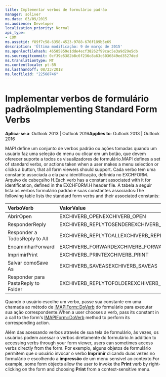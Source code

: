 ```yaml
---
title: Implementar verbos de formulário padrão
manager: soliver
ms.date: 03/09/2015
ms.audience: Developer
localization_priority: Normal
api_type:
- COM
ms.assetid: f89f7c58-6358-4523-9788-676f189b5e69
description: 'Última modificação: 9 de março de 2015'
ms.openlocfilehash: 46585859e1dde4ecf38262f99cac5e3a9d29e5db
ms.sourcegitcommit: 0cf39e5382b8c6f236c8a63c6036849ed3527ded
ms.translationtype: MT
ms.contentlocale: pt-BR
ms.lasthandoff: 08/23/2018
ms.locfileid: "22568746"
---
```

# <a name="implementing-standard-form-verbs"></a><span data-ttu-id="1fd0e-103">Implementar verbos de formulário padrão</span><span class="sxs-lookup"><span data-stu-id="1fd0e-103">Implementing Standard Form Verbs</span></span>

  
  
<span data-ttu-id="1fd0e-104">**Aplica-se a**: Outlook 2013 | Outlook 2016</span><span class="sxs-lookup"><span data-stu-id="1fd0e-104">**Applies to**: Outlook 2013 | Outlook 2016</span></span> 
  
<span data-ttu-id="1fd0e-105">MAPI define um conjunto de verbos padrão ou ações tomadas quando um usuário faz uma seleção de menu ou clicar em um botão, que devem oferecer suporte a todos os visualizadores de formulário.</span><span class="sxs-lookup"><span data-stu-id="1fd0e-105">MAPI defines a set of standard verbs, or actions taken when a user makes a menu selection or clicks a button, that all form viewers should support.</span></span> <span data-ttu-id="1fd0e-106">Cada verbo tem uma constante associada a ela para identificação, definida no EXCHFORM. Arquivo de cabeçalho H.</span><span class="sxs-lookup"><span data-stu-id="1fd0e-106">Each verb has a constant associated with it for identification, defined in the EXCHFORM.H header file.</span></span> <span data-ttu-id="1fd0e-107">A tabela a seguir lista os verbos formulário padrão e suas constantes associados:</span><span class="sxs-lookup"><span data-stu-id="1fd0e-107">The following table lists the standard form verbs and their associated constants:</span></span>
  
|<span data-ttu-id="1fd0e-108">**Verbo**</span><span class="sxs-lookup"><span data-stu-id="1fd0e-108">**Verb**</span></span>|<span data-ttu-id="1fd0e-109">**Valor**</span><span class="sxs-lookup"><span data-stu-id="1fd0e-109">**Value**</span></span>|
|:-----|:-----|
|<span data-ttu-id="1fd0e-110">Abrir</span><span class="sxs-lookup"><span data-stu-id="1fd0e-110">Open</span></span>  <br/> |<span data-ttu-id="1fd0e-111">EXCHIVERB_OPEN</span><span class="sxs-lookup"><span data-stu-id="1fd0e-111">EXCHIVERB_OPEN</span></span>  <br/> |
|<span data-ttu-id="1fd0e-112">Responder</span><span class="sxs-lookup"><span data-stu-id="1fd0e-112">Reply</span></span>  <br/> |<span data-ttu-id="1fd0e-113">EXCHIVERB_REPLYTOSENDER</span><span class="sxs-lookup"><span data-stu-id="1fd0e-113">EXCHIVERB_REPLYTOSENDER</span></span>  <br/> |
|<span data-ttu-id="1fd0e-114">Responder a Todos</span><span class="sxs-lookup"><span data-stu-id="1fd0e-114">Reply to All</span></span>  <br/> |<span data-ttu-id="1fd0e-115">EXCHIVERB_REPLYTOALL</span><span class="sxs-lookup"><span data-stu-id="1fd0e-115">EXCHIVERB_REPLYTOALL</span></span>  <br/> |
|<span data-ttu-id="1fd0e-116">Encaminhar</span><span class="sxs-lookup"><span data-stu-id="1fd0e-116">Forward</span></span>  <br/> |<span data-ttu-id="1fd0e-117">EXCHIVERB_FORWARD</span><span class="sxs-lookup"><span data-stu-id="1fd0e-117">EXCHIVERB_FORWARD</span></span>  <br/> |
|<span data-ttu-id="1fd0e-118">Imprimir</span><span class="sxs-lookup"><span data-stu-id="1fd0e-118">Print</span></span>  <br/> |<span data-ttu-id="1fd0e-119">EXCHIVERB_PRINT</span><span class="sxs-lookup"><span data-stu-id="1fd0e-119">EXCHIVERB_PRINT</span></span>  <br/> |
|<span data-ttu-id="1fd0e-120">Salvar como</span><span class="sxs-lookup"><span data-stu-id="1fd0e-120">Save As</span></span>  <br/> |<span data-ttu-id="1fd0e-121">EXCHIVERB_SAVEAS</span><span class="sxs-lookup"><span data-stu-id="1fd0e-121">EXCHIVERB_SAVEAS</span></span>  <br/> |
|<span data-ttu-id="1fd0e-122">Responder para Pasta</span><span class="sxs-lookup"><span data-stu-id="1fd0e-122">Reply to Folder</span></span>  <br/> |<span data-ttu-id="1fd0e-123">EXCHIVERB_REPLYTOFOLDER</span><span class="sxs-lookup"><span data-stu-id="1fd0e-123">EXCHIVERB_REPLYTOFOLDER</span></span>  <br/> |
   
<span data-ttu-id="1fd0e-124">Quando o usuário escolhe um verbo, passe sua constante em uma chamada ao método de [IMAPIForm::DoVerb](imapiform-doverb.md) do formulário para executar sua ação correspondente.</span><span class="sxs-lookup"><span data-stu-id="1fd0e-124">When a user chooses a verb, pass its constant in a call to the form's [IMAPIForm::DoVerb](imapiform-doverb.md) method to perform its corresponding action.</span></span> 
  
<span data-ttu-id="1fd0e-125">Além das acessando verbos através de sua tela de formulário, às vezes, os usuários podem acessar o verbos diretamente do formulário.</span><span class="sxs-lookup"><span data-stu-id="1fd0e-125">In addition to accessing verbs through your form viewer, users can sometimes access verbs directly from the form.</span></span> <span data-ttu-id="1fd0e-126">Por exemplo, alguns objetos de formulário permitem que o usuário invocar o verbo **Imprimir** clicando duas vezes no formulário e escolhendo a **impressão** de um menu sensível ao contexto.</span><span class="sxs-lookup"><span data-stu-id="1fd0e-126">For example, some form objects allow the user to invoke the **Print** verb by right-clicking on the form and choosing **Print** from a context-sensitive menu.</span></span> 
  

